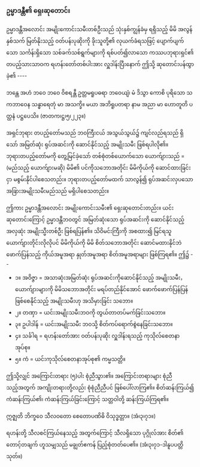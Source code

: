 ### ဥမ္မာဒန္တီ၏ ရှေးဆုတောင်း

ဥမ္မာဒန္တီအလောင်း အမျိုးကောင်းသမီးတစ်ဦးသည် သုံးနှစ်ကျွန်ခံမှ ရရှိသည့် မိမိ အလွန်နှစ်သက် မြတ်နိုးသည့် ဝတ်ပန်းပုဆိုးကို ခိုးသူတို့၏ လုယက်ခံရသဖြင့် ပျောက်ပျက်သော သင်္ကန်းရှိသော သစ်ခက်သစ်ရွက်များကို ရစ်ပတ်၍လာသော ကဿပဘုရားရှင်၏ တပည့်သားသာဝက ရဟန်းတော်တစ်ပါးအား လှူဒါန်းပြီးနောက် ဤသို့ ဆုတောင်းပန်ထွာခဲ့၏ ----

ဘန္တေ အဟံ ဘဝေ ဘဝေ ဝိစရန္တီ ဥတ္တမရူပဓရာ ဘဝေယျံ၊ မံ ဒိသွာ ကောစိ ပုရိသော သကဘာဝေန သန္ဓာရေတုံ မာ အသက္ခိ။ မယာ အဘိရူပတရာ နာမ အညာ မာ ဟောတူတိ ပတ္ထနံ ပဋ္ဌပေသိ။
(ဇာတက၊ဋ္ဌ၊၅၊၂၂၃။)

အရှင်ဘုရား တပည့်တော်မသည် ဘဝကြီးငယ် အသွယ်သွယ်၌ ကျင်လည်ရသည် ရှိသော် အမြတ်ဆုံး ရုပ်အဆင်းကို ဆောင်နိုင်သည့် အမျိုးသမီး ဖြစ်ရပါလို၏။ 
ဘုရားတပည့်တော်မကို တွေ့မြင်ခဲ့သော် တစ်စုံတစ်ယောက်သော ယောက်ျားသည် = (မည်သည့် ယောက်ျားမဆို) မိမိ၏ ပင်ကိုသဘောအတိုင်း မိမိကိုယ်ကို ဆောင်ထားခြင်းငှာ မစွမ်းနိုင်ပါစေသတည်း။ 
ဘုရားတပည့်တော်မထက် သာလွန်၍ ရုပ်အဆင်းလှပသော အခြားအမျိုးသမီးမည်သည် မရှိပါစေသတည်း။

ဤကား ဥမ္မာဒန္တီအလောင်း အမျိုးကောင်းသမီး၏ ရှေးဆုတောင်းတည်း။ 
ယင်းဆုတောင်းကြောင့် ဥမ္မာဒန္တီဘဝတွင် အမြတ်ဆုံးသော ရုပ်အဆင်းကို ဆောင်နိုင်သည့် အလှဆုံး အမျိုးသ္မီးတစ်ဦး ဖြစ်ရပြန်၏။ 
သိဝိမင်းကြီးကို အစထား၍ မြင်ရသူ ယောက်ျားတိုင်းလိုလိုပင် မိမိကိုယ်ကို မိမိ စိတ်သဘောအတိုင်း ဆောင်မထားနိုင်ဘဲ ဖောက်ပြန်သည့် ကိုယ်အမူအရာ နှုတ်အမူအရာ စိတ်အမူအရာများ ဖြစ်ကြရ၏။ 
ဤ၌ --

- ၁။ အဝိဇ္ဇာ = အသာဆုံးအမြတ်ဆုံး ရုပ်အဆင်းကိုဆောင်နိုင်သည့် အမျိုးသမီး， ယောက်ျားများကို မိမိသဘောအတိုင်း မရပ်တည်နိုင်အောင် ဖောက်ဖောက်ပြန်ပြန် ဖြစ်စေနိုင်သည့် အမျိုးသမီးဟု အသိမှားခြင်း သဘော။
- ၂။ တဏှာ = ယင်းအမျိုးသမီးဘဝကို တွယ်တာတပ်မက်ခြင်းသဘော။
- ၃။ ဥပါဒါန် = ယင်းအမျိုးသမီး ဘဝသို့ စိတ်ကပ်ရောက်စွဲနေခြင်းသဘော။
- ၄။ သင်္ခါရ = ရဟန်းတော်အား ဝတ်ပန်းပုဆိုး လှူဒါန်းရသည့် ကုသိုလ်စေတနာ အုပ်စု။
- ၅။ ကံ = ယင်းကုသိုလ်စေတနာအုပ်စု၏ ကမ္မသတ္တိ။

ဤသို့လျှင် အကြောင်းတရား (၅)ပါး စုံညီသွား၏။ 
အကြောင်းတရားများ စုံညီသည့်အတွက် အကျိုးတရားတို့လည်း စုံစုံညီညီပင် ဖြစ်ပေါ်လာကြ၏။ 
စိတ်ဆန်းကြယ်၍ ကံဆန်းကြယ်၏၊ ကံဆန်းကြယ်ခြင်းကြောင့် သတ္တဝါတို့ ဆန်းကြယ်ကြရ၏။

ဣဇ္ဈတိ ဘိက္ခဝေ သီလဝတော စေတောပဏိဓိ ဝိသုဒ္ဓတ္တာ။ (အံ၊၃၊၇၁။)

ရဟန်းတို့ သီလစင်ကြယ်နေသည့် အတွက်ကြောင့် သီလရှိသော ပုဂ္ဂိုလ်အား စိတ်၏ တောင့်တချက် ဟူသမျှသည် မချွတ်ဧကန် ပြည့်စုံတတ်ပေ၏။ (အံ၊၃၊၇၁-ဒါနူပပတ္တိသုတ်။)